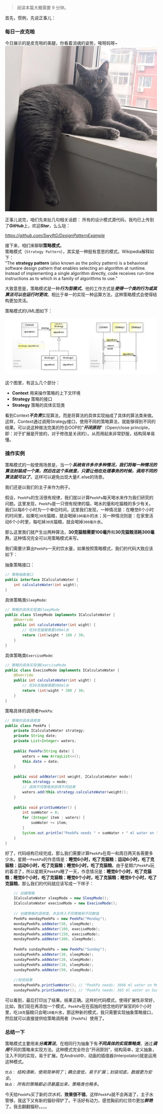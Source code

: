 > 阅读本篇大概需要 9 分钟。  

首先，惯例，先说正事儿：
### 每日一皮克啪
今日展示的是皮克啪的美腿，你看着消魂的姿势，唉呀妈呀~
![peekpa](https://github.com/SwyftG/DesignPatternExample/blob/dev/src/DP_06_StrategyPattern/img/06_peekpa.jpeg)

正事儿说完，咱们先来扯几句相关话题：
所有的设计模式源代码，我均已上传到了***GitHub***上，欢迎***Star***，么么哒：

*https://github.com/SwyftG/DesignPatternExample*

接下来，咱们来聊聊**策略模式**。  
策略模式（`Strategy Pattern`），其实是一种挺有意思的模式。Wikipedia解释如下：  
“The **strategy pattern** (also known as the policy pattern) is a behavioral software design pattern that enables selecting an algorithm at runtime. Instead of implementing a single algorithm directly, code receives run-time instructions as to which in a family of algorithms to use.”  

大致意思是，策略模式是一种***行为型模式***。他的工作方式是***使得一个类的行为或其算法可以在运行时更改***。相比于单一的实现一种运算方法，这种策略模式会使得结构更加灵活。

策略模式的UML图如下：
  
![image](https://github.com/SwyftG/DesignPatternExample/blob/dev/src/DP_06_StrategyPattern/img/strategy_pattern.jpg)

这个图里，有这么几个部分：
- **Context** 用来操作策略的上下文环境
- **Strategy** 策略的接口
- **Strategy** 策略的具体实现类

看到Context***不负责***实现算法，而是将算法的具体实现抽成了具体的算法类来做。这样，Context通过调用Strategy接口，使用不同的策略算法，就能够得到不同的结果。可以说这种做法完美的符合OOP的“***开闭原则***”（Open/close principle，即：对于扩展是开放的，对于修改是关闭的）。从而用起来非常舒服，结构简单易懂。


### 操作实例
策略模式的一般使用场景是，当一个***系统有许多许多种情况，我们将每一种情况的算法封装成一个类，然后在这个系统里，只要让他在处理事务的时候，调用不同的算法就可以了***。这样可以避免出现大量if..else的场景。  

我们还是以我们的主子来作为例子。  

假设，`PeekPa`的生活很有规律，我们就以计算`PeekPa`每天喝水来作为我们研究的问题。这里发现，`PeekPa`是一只很有规律的猫，喝水的量和吃猫粮的多少有关。我们以每6个小时为一个单位时间，这里我们发现，一种情况是：在睡觉6个小时的时间里，如果吃`30克`猫粮，就会喝掉`100毫升`的水；另一种情况则是：在家里活动6个小时里，每吃掉`30克`猫粮，就会喝掉`300毫升`水。   

那么这里我们就产生出两种算法，**30克猫粮需要100毫升**和**30克猫粮消耗300毫升**。这种情况完全可以用策略模式来写。  

我们需要计算出`PeekPa`一天的饮水量，如果按照策略模式，我们的代码大致应该如下：

抽象策略接口：
```JAVA
// 策略抽象接口
public interface ICalculateWater {
    int calculateWater(int wight);
}

```
具体策略类`SleepMode`:
```JAVA
// 策略的具体实现类SleepMode
public class SleepMode implements ICalculateWater {
    @Override
    public int calculateWater(int wight) {
        // 吃30克猫粮需要100ml水
        return (int)wight * 100 / 30;
    }
}
```
具体策略类`ExerciseMode`:
```JAVA
// 策略的具体实现类ExerciseMode
public class ExeciseMode implements ICalculateWater {
    @Override
    public int calculateWater(int wight) {
        // 吃30克猫粮需要300ml水
        return (int)wight * 300 / 30;
    }
}
```
策略具体的调用者`PeekPa`:
```JAVA
// 策略的具体调用类
public class PeekPa {
    private ICalculateWater strategy;
    private String date;
    private List<Integer> waters;

    public PeekPa(String date) {
        waters = new ArrayList<>();
        this.date = date;
    }

    public void addWater(int weight, ICalculateWater mode){
        this.strategy = mode;
        // 调用不同策略来获得不同结果
        waters.add(this.strategy.calculateWater(weight));
    }

    public void printSumWater() {
        int sumWater = 0;
        for (Integer item : waters) {
            sumWater += item;
        }
        System.out.println("PeekPa needs " + sumWater + " ml water on " + this.date + ".");
    }
}
```
好了，代码结构已经完成，那么我们需要计算`PeekPa`在周一和周日两天各需要多少水。星期一`PeekPa`的作息情是：**睡觉6小时，吃了克猫粮**；**运动6小时，吃了克猫粮**；**运动6小时，吃了克猫粮**；**睡觉6小时，吃了克猫粮**。由于星期六`PeekPa`玩的着凉了，所以星期天`PeekPa`睡了一天，作息情况是：**睡觉6个小时，吃了克猫粮**；**睡觉6个小时，吃了克猫粮**；**睡觉6个小时，吃了克猫粮**；**睡觉6个小时，吃了克猫粮**。那么我们的代码就应该写成一下样子：
```JAVA
    // 创建策略
    ICalculateWater sleepMode = new SleepMode();
    ICalculateWater execiseMode = new ExeciseMode();

    // 创建策略的调用类，并且传入不同策略和不同数值
    PeekPa mondayPeekPa = new PeekPa("Monday");
    mondayPeekPa.addWater(50, sleepMode);
    mondayPeekPa.addWater(100, execiseMode);
    mondayPeekPa.addWater(150, execiseMode);
    mondayPeekPa.addWater(300, sleepMode);

    PeekPa sundayPeekPa = new PeekPa("Sunday");
    sundayPeekPa.addWater(30, sleepMode);
    sundayPeekPa.addWater(20, sleepMode);
    sundayPeekPa.addWater(10, sleepMode);
    sundayPeekPa.addWater(50, sleepMode);
    
    //检验结果
    mondayPeekPa.printSumWater(); // "PeekPa needs: 3666 ml water on Monday."
    sundayPeekPa.printSumWater(); // "PeekPa needs: 365 ml water on Sunday."
```
可以看到，最后打印出了结果。结果正确。这样的代码模式，使得扩展性非常好，比如，我们现在再添加一个模式，`PeekPa`在在孤独的想念他的铲屎官的6个小时里，吃`10克`猫粮只会喝`10毫升`水，那这种新的模式，我只需要实现抽象策略接口，然后就可以直接提供给策略调用者（`PeekPa`）使用了。

### 总结一下
策略模式主要用来***分离算法***，在相同行为抽象下有***不同具体的实现策略类***，通过***调用***不同的策略来实现方法。这种模式完全符合“开闭原则”，结构简单，定义抽象，注入不同的实现，易于扩展。在Android中，动画的插值器(Interpolator)就是运用这种模式。  

`优点：` *结构清晰，使用简单明了*；*耦合度低，易于扩展*；*封装彻底，数据更为安全*。  
`缺点：` *所有的策略都必须暴露出来，策略类也略多*。  

今天给`PeekPa`买了新的*饮水机*，**效果很不错**。这样`PeekPa`就不会再渴了，主子水管够，我这下又有新的猫砂得铲了。干活好有动力，感觉胸前的红领巾更加***鲜艳***了。我去翻翻猫砂。。。。
